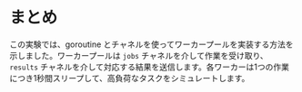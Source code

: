 # まとめ

この実験では、goroutine とチャネルを使ってワーカープールを実装する方法を示しました。ワーカープールは `jobs` チャネルを介して作業を受け取り、`results` チャネルを介して対応する結果を送信します。各ワーカーは1つの作業につき1秒間スリープして、高負荷なタスクをシミュレートします。
